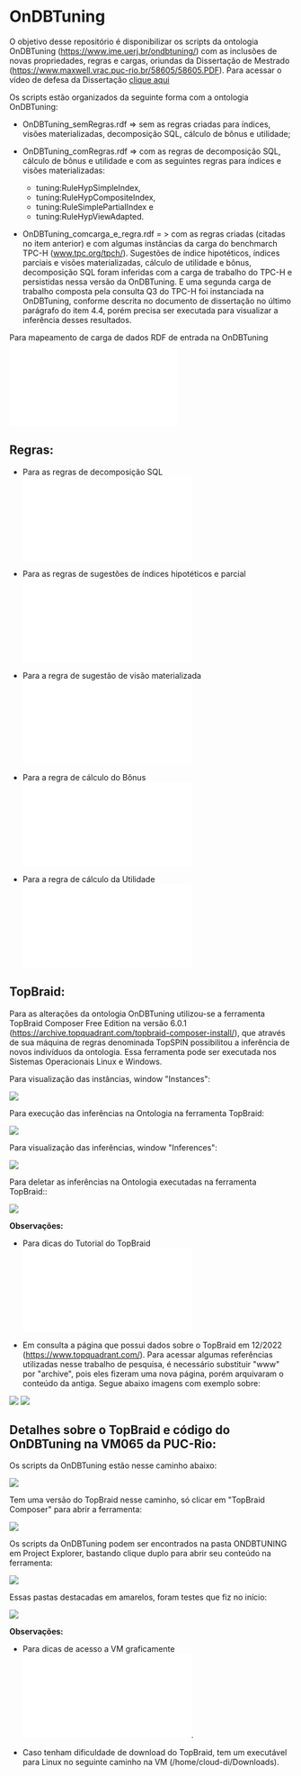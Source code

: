 # OnDBTuning

O objetivo desse repositório é disponibilizar os scripts da ontologia OnDBTuning (https://www.ime.uerj.br/ondbtuning/) com as inclusões de novas propriedades, regras e cargas, oriundas da Dissertação de Mestrado (https://www.maxwell.vrac.puc-rio.br/58605/58605.PDF). 
Para acessar o vídeo de defesa da Dissertação [clique aqui](video/defesa.mp4)


Os scripts estão organizados da seguinte forma com a ontologia OnDBTuning:

- OnDBTuning_semRegras.rdf => sem as regras criadas para índices, visões materializadas, decomposição SQL, cálculo de bônus e utilidade;

- OnDBTuning_comRegras.rdf => com as regras de decomposição SQL, cálculo de bônus e utilidade e com as seguintes regras para índices e visões materializadas:
    - tuning:RuleHypSimpleIndex, 
    - tuning:RuleHypCompositeIndex,
    - tuning:RuleSimplePartialIndex e 
    - tuning:RuleHypViewAdapted.

- OnDBTuning_comcarga_e_regra.rdf = > com as regras criadas (citadas no item anterior) e com algumas instâncias da carga do benchmarch TPC-H (www.tpc.org/tpch/). Sugestões de índice hipotéticos, índices parciais e visões materializadas, cálculo de utilidade e bônus, decomposição SQL foram inferidas com a carga de trabalho do TPC-H e persistidas nessa versão da OnDBTuning. E uma segunda carga de trabalho composta
pela consulta Q3 do TPC-H foi instanciada na OnDBTuning, conforme descrita no documento de dissertação no último parágrafo do item 4.4, porém precisa ser executada para visualizar a inferência desses resultados.

Para mapeamento de carga de dados RDF de entrada na OnDBTuning ![clique aqui](pages/MapeamentoDadosEntrada.md)

## Regras:

 - Para as regras de decomposição SQL ![clique aqui](pages/Regras.md)

 - Para as regras de sugestões de índices hipotéticos e parcial ![clique aqui](pages/RegrasIndices.md)

  - Para a regra de sugestão de visão materializada ![clique aqui](pages/RegraVisaoMaterializada.md)

 - Para a regra de cálculo do Bônus ![clique aqui](pages/Bonus.md)

 - Para a regra de cálculo da Utilidade ![clique aqui](pages/Utilidade.md)


## TopBraid:

Para as alterações da ontologia OnDBTuning utilizou-se a ferramenta TopBraid Composer Free Edition na versão 6.0.1 (https://archive.topquadrant.com/topbraid-composer-install/), que através de sua máquina de regras denominada TopSPIN possibilitou a inferência de novos indivíduos da ontologia. Essa ferramenta pode ser executada nos Sistemas Operacionais Linux e Windows.

Para visualização das instâncias, window "Instances":

<img src="image/instances.PNG">


Para execução das inferências na Ontologia na ferramenta TopBraid:

<img src="image/executandoInferencia.PNG">


Para visualização das inferências, window "Inferences":

<img src="image/inferences.PNG">


Para deletar as inferências na Ontologia executadas na ferramenta TopBraid::

<img src="image/resetInferencia.PNG">


**Observações:**

- Para dicas do Tutorial do TopBraid ![clique aqui](pages/TutorialTopBraid.md)

- Em consulta a página que possui dados sobre o TopBraid em 12/2022 (https://www.topquadrant.com/). Para acessar algumas referências utilizadas nesse trabalho de pesquisa, é necessário substituir "www" por "archive", pois eles fizeram uma nova página, porém arquivaram o conteúdo da antiga. Segue abaixo imagens com exemplo sobre:

<img src="image/topquadrant.PNG">

<img src="image/topquadrant2.PNG">


## Detalhes sobre o TopBraid e código do OnDBTuning na VM065 da PUC-Rio:


Os scripts da OnDBTuning estão nesse caminho abaixo:

<img src="image/caminho.PNG">


Tem uma versão do TopBraid nesse caminho, só clicar em "TopBraid Composer" para abrir a ferramenta:

<img src="image/versaoTopBraid.PNG">


Os scripts da OnDBTuning podem ser encontrados na pasta ONDBTUNING em Project Explorer, bastando clique duplo para abrir seu conteúdo na ferramenta:

<img src="image/scriptsTopBraid.PNG">


Essas pastas destacadas em amarelos, foram testes que fiz no início:

<img src="image/ExplorerTopBraid.PNG">

**Observações:**

- Para dicas de acesso a VM graficamente ![clique aqui](pages/ConfiguracaoVNC.md).

- Caso tenham dificuldade de download do TopBraid, tem um executável para Linux no seguinte caminho na VM (/home/cloud-di/Downloads).

